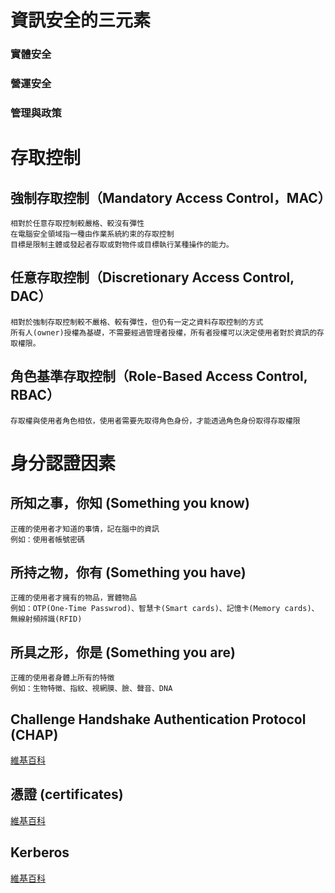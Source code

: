 # 資訊安全的三元素
### 實體安全
### 營運安全
### 管理與政策

# 存取控制
## 強制存取控制（Mandatory Access Control，MAC）
```
相對於任意存取控制較嚴格、較沒有彈性
在電腦安全領域指一種由作業系統約束的存取控制
目標是限制主體或發起者存取或對物件或目標執行某種操作的能力。
```
## 任意存取控制（Discretionary Access Control, DAC）
```
相對於強制存取控制較不嚴格、較有彈性，但仍有一定之資料存取控制的方式
所有人(owner)授權為基礎，不需要經過管理者授權，所有者授權可以決定使用者對於資訊的存取權限。
```
## 角色基準存取控制（Role-Based Access Control, RBAC）
```
存取權與使用者角色相依，使用者需要先取得角色身份，才能透過角色身份取得存取權限
```





# 身分認證因素
## 所知之事，你知 (Something you know)
```
正確的使用者才知道的事情，記在腦中的資訊
例如：使用者帳號密碼
```
## 所持之物，你有 (Something you have)
```
正確的使用者才擁有的物品，實體物品
例如：OTP(One-Time Passwrod)、智慧卡(Smart cards)、記憶卡(Memory cards)、無線射頻辨識(RFID)
```
## 所具之形，你是 (Something you are)
```
正確的使用者身體上所有的特徵
例如：生物特徵、指紋、視網膜、臉、聲音、DNA
```
## Challenge Handshake Authentication Protocol (CHAP) 
[維基百科](https://zh.wikipedia.org/zh-tw/%E8%AF%A2%E9%97%AE%E6%8F%A1%E6%89%8B%E8%AE%A4%E8%AF%81%E5%8D%8F%E8%AE%AE)
## 憑證 (certificates) 
[維基百科](https://zh.wikipedia.org/wiki/%E5%85%AC%E9%96%8B%E9%87%91%E9%91%B0%E8%AA%8D%E8%AD%89)
## Kerberos
[維基百科](https://zh.wikipedia.org/zh-tw/Kerberos)
